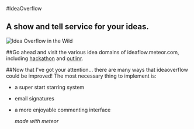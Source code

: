#IdeaOverflow

## A show and tell service for your ideas. 

![Idea Overflow in the Wild](https://dl.dropboxusercontent.com/u/52893195/Screenshots/Screenshot%202013-10-19%2018.09.03.png)

##Go ahead
and visit the various idea domains of ideaflow.meteor.com, including [hackathon](ideaflow.meteor.com/hackathon "a domain for hackathon ideas") and [outlinr](ideaflow.meteor.com/ "a domain for linking ideas"). 

##Now that I've got your attention...
there are many ways that ideaoverflow could be improved! The most necessary thing to implement is:

- a super start starring system

- email signatures

- a more enjoyable commenting interface

	*made with meteor*
